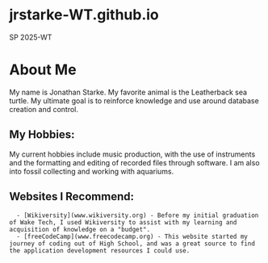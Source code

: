 # jrstarke-WT.github.io
SP 2025-WT



# About Me
My name is Jonathan Starke. My favorite animal is the Leatherback sea turtle. My ultimate goal is to reinforce knowledge and use around database creation and control.
## My Hobbies:
My current hobbies include music production, with the use of instruments and the formatting and editing of recorded files through software.
I am also into fossil collecting and working with aquariums.
## Websites I Recommend:
      - [Wikiversity](www.wikiversity.org) - Before my initial graduation of Wake Tech, I used Wikiversity to assist with my learning and acquisition of knowledge on a "budget".
      - [freeCodeCamp](www.freecodecamp.org) - This website started my journey of coding out of High School, and was a great source to find the application development resources I could use.
